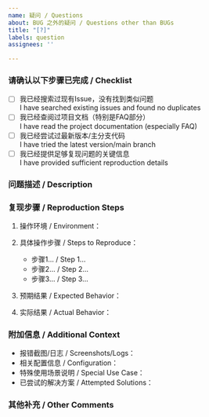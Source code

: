 ```yaml
---
name: 疑问 / Questions
about: BUG 之外的疑问 / Questions other than BUGs
title: "[?]"
labels: question
assignees: ''

---
```


### 请确认以下步骤已完成 / Checklist
<!-- Please make sure you have completed the following -->

- [ ] 我已经搜索过现有Issue，没有找到类似问题  
       I have searched existing issues and found no duplicates
- [ ] 我已经查阅过项目文档（特别是FAQ部分）  
       I have read the project documentation (especially FAQ)
- [ ] 我已经尝试过最新版本/主分支代码  
       I have tried the latest version/main branch
- [ ] 我已经提供足够复现问题的关键信息  
       I have provided sufficient reproduction details

### 问题描述 / Description
<!-- 请清晰简明地描述遇到的问题 -->
<!-- Clearly and concisely describe the problem -->

### 复现步骤 / Reproduction Steps
1. 操作环境 / Environment：
   <!-- 如：操作系统/设备型号/浏览器版本 -->
   <!-- e.g. OS/Device Model/Browser Version -->
   
2. 具体操作步骤 / Steps to Reproduce：
   - 步骤1... / Step 1...
   - 步骤2... / Step 2...
   - 步骤3... / Step 3...

3. 预期结果 / Expected Behavior：
   <!-- 描述你认为应该发生什么 -->
   <!-- Describe what you expected to happen -->

4. 实际结果 / Actual Behavior：
   <!-- 描述实际发生了什么 -->
   <!-- Describe what actually happened -->

### 附加信息 / Additional Context
<!-- 建议提供以下内容帮助定位问题 -->
<!-- You may provide following information -->

- 报错截图/日志 / Screenshots/Logs：
- 相关配置信息 / Configuration：
- 特殊使用场景说明 / Special Use Case：
- 已尝试的解决方案 / Attempted Solutions：

### 其他补充 / Other Comments
<!-- 可以在这里添加其他需要说明的内容 -->
<!-- Any other comments -->
